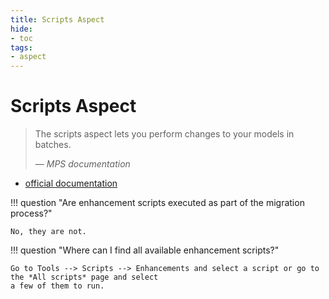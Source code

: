 ```yaml
---
title: Scripts Aspect
hide:
- toc
tags:
- aspect
---
```


# Scripts Aspect

> The scripts aspect lets you perform changes to your models in batches.
>
> — <cite>MPS documentation</cite>

- [official documentation](https://www.jetbrains.com/help/mps/scripts.html)

!!! question "Are enhancement scripts executed as part of the migration process?"

    No, they are not.

!!! question "Where can I find all available enhancement scripts?"

    Go to Tools --> Scripts --> Enhancements and select a script or go to the *All scripts* page and select
    a few of them to run.